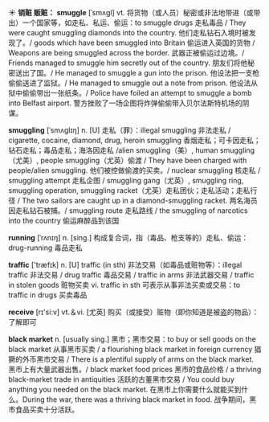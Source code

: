 ☀ <span class="category">**销赃 贩赃：**</span>
<span class="vocabulary">**smuggle**</span> [ˈsmʌgl]
<span class="definition">vt. 将货物（或人员）秘密或非法地带进（或带出）一个国家等，如走私、私运、偷运：</span>to smuggle drugs 走私毒品 / They were caught smuggling diamonds into the country. 他们走私钻石入境时被发现了。/ goods which have been smuggled into Britain 偷运进入英国的货物 / Weapons are being smuggled across the border. 武器正被偷运过边境。/ Friends managed to smuggle him secretly out of the country. 朋友们将他秘密送出了国。/ He managed to smuggle a gun into the prison. 他设法把一支枪偷偷送进了监狱。/ He managed to smuggle out a note from prison. 他设法从狱中偷偷带出一张纸条。/ Police have foiled an attempt to smuggle a bomb into Belfast airport. 警方挫败了一场企图将炸弹偷偷带入贝尔法斯特机场的阴谋。
           
<span class="vocabulary">**smuggling**</span> [ˈsmʌglɪŋ]
<span class="definition">n. [U] 走私（罪）：</span>illegal smuggling 非法走私 / cigarette, cocaine, diamond, drug, heroin smuggling 香烟走私；可卡因走私；钻石走私；毒品走私；海洛因走私 /alien smuggling（美）, human smuggling（尤美）, people smuggling（尤英）偷渡 / They have been charged with people/alien smuggling. 他们被控做偷渡的买卖。/ nuclear smuggling 核走私 / smuggling attempt 走私企图 / smuggling gang（尤英）, smuggling ring, smuggling operation, smuggling racket（尤英）走私团伙；走私活动；走私行径 / The two sailors are caught up in a diamond-smuggling racket. 两名海员因走私钻石被捕。/ smuggling route 走私路线 / the smuggling of narcotics into the country 偷运麻醉品到该国
           
<span class="vocabulary">**running**</span> [ˈrʌnɪŋ]
<span class="definition">n. [sing.] 构成复合词，指（毒品、枪支等的）走私、偷运：</span>drug-running 毒品走私

<span class="vocabulary">**traffic**</span> ['træfɪk] 
<span class="definition">n. [U] traffic (in sth) 非法交易（如毒品或赃物等）：</span>illegal traffic 非法交易 / drug traffic 毒品交易 / traffic in arms 非法武器交易 / traffic in stolen goods 赃物买卖 <span class="definition">vi. traffic in sth 可表示从事非法买卖或交易：</span>to traffic in drugs 买卖毒品

<span class="vocabulary">**receive**</span> [rɪ'si:v] 
<span class="definition">vt.＆vi. [尤英] 购买（或接受）赃物（即你知道是被盗的物品）：</span>了解即可
           
<span class="vocabulary">**black market**</span>
<span class="definition">n. [usually sing.] 黑市；黑市交易：</span>to buy or sell goods on the black market 从事黑市买卖 / a flourishing black market in foreign currency 猖獗的外币黑市交易 / There is a plentiful supply of arms on the black market. 黑市上有大量武器出售。/ black market food prices 黑市的食品价格 / a thriving black-market trade in antiquities 活跃的古董黑市交易 / You could buy anything you needed on the black market. 在黑市上你需要什么就能买到什么。During the war, there was a thriving black market in food. 战争期间，黑市食品买卖十分活跃。
